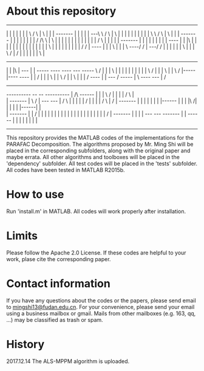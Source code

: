 # About this repository
 ----------    --      --    --------          --        --      --
|          |  |  |    |  |  |        \        /  \      |  \    |  |
|   -------   |  |    |  |  |   ---\  \      /    \     |   \   |  |
|  |          |  |    |  |  |  |    \  \    /      \    |    \  |  |
|   -------   |  |    |  |  |  |    |  |   /   /\   \   |     \ |  |
|          |  |  |    |  |  |  |    |  |  |   /  \   |  |      \|  |
|   -------   |  |    |  |  |  |    |  |  |   ----   |  |  |\      |
|  |          |  |    |  |  |  |    |  |  |          |  |  | \     |
|  |          |  |    |  |  |  |    /  /  |   ----   |  |  |  \    |
|  |          \  \----/  /  |   ---/  /   |  |    |  |  |  |   \   |
|  |           \        /   |        /    |  |    |  |  |  |    \  |
 --             --------     --------      --      --    --      --
 
|    | |\    |  ---  |    |  -----  ----   ----   ---  ----- \    /
|    | | \   |   |   |    | |      |    | |        |     |    \  /
|    | |  \  |   |   \    / |----- |----   ----    |     |     \/
|    | |   \ |   |    \  /  |      |  \        |   |     |     /
 ----  |    \|  ---    \/    ----- |   \   ----   ---    |    /

----------------------------------------------------------------------

 ----------    --      --    ----------   |           /\     ------
|          |  |  \    /  |  |          |  |          /  \   |      \
|   -------   |   \  /   |   ---    ---   |         /    \  |      |
|  |          |    \/    |      |  |      |        /      \ |      /
|   -------   |          |      |  |      |        |      | |------
|          |  |  |\  /|  |      |  |      |        |------| |      \
|   -------   |  | \/ |  |      |  |      |        |      | |      |
|  |          |  |    |  |      |  |      |        |      | |      /
|   -------   |  |    |  |   ---    ---    ------- |      |  ------
|          |  |  |    |  |  |          |  
 ----------    --      --    ----------   
 
This repository provides the MATLAB codes of the implementations for the PARAFAC Decomposition.
The algorithms proposed by Mr. Ming Shi will be placed in the corresponding subfolders, along with the original paper and maybe errata. 
All other algorithms and toolboxes will be placed in the 'dependency' subfolder. 
All test codes will be placed in the 'tests' subfolder.
All codes have been tested in MATLAB R2015b.

# How to use
Run 'install.m' in MATLAB. All codes will work properly after installation. 

# Limits
Please follow the Apache 2.0 License.
If these codes are helpful to your work, plase cite the corresponding paper.

# Contact information
If you have any questions about the codes or the papers, please send email to mingshi13@fudan.edu.cn. 
For your convenience, please send your email using a business mailbox or gmail. Mails from other mailboxes (e.g. 163, qq, ...) may be classified as trash or spam.

# History
2017.12.14 The ALS-MPPM algorithm is uploaded. 